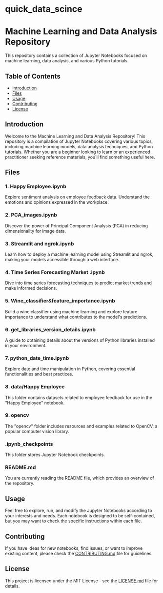 # quick_data_scince

# Machine Learning and Data Analysis Repository

This repository contains a collection of Jupyter Notebooks focused on machine learning, data analysis, and various Python tutorials.

## Table of Contents

- [Introduction](#introduction)
- [Files](#files)
- [Usage](#usage)
- [Contributing](#contributing)
- [License](#license)

## Introduction

Welcome to the Machine Learning and Data Analysis Repository! This repository is a compilation of Jupyter Notebooks covering various topics, including machine learning models, data analysis techniques, and Python tutorials. Whether you are a beginner looking to learn or an experienced practitioner seeking reference materials, you'll find something useful here.

## Files

### 1. Happy Employee.ipynb

Explore sentiment analysis on employee feedback data. Understand the emotions and opinions expressed in the workplace.

### 2. PCA_images.ipynb

Discover the power of Principal Component Analysis (PCA) in reducing dimensionality for image data.

### 3. Streamlit and ngrok.ipynb

Learn how to deploy a machine learning model using Streamlit and ngrok, making your models accessible through a web interface.

### 4. Time Series Forecasting Market .ipynb

Dive into time series forecasting techniques to predict market trends and make informed decisions.

### 5. Wine_classifier&feature_importance.ipynb

Build a wine classifier using machine learning and explore feature importance to understand what contributes to the model's predictions.

### 6. get_libraries_version_details.ipynb

A guide to obtaining details about the versions of Python libraries installed in your environment.

### 7. python_date_time.ipynb

Explore date and time manipulation in Python, covering essential functionalities and best practices.

### 8. data/Happy Employee

This folder contains datasets related to employee feedback for use in the "Happy Employee" notebook.

### 9. opencv

The "opencv" folder includes resources and examples related to OpenCV, a popular computer vision library.

### .ipynb_checkpoints

This folder stores Jupyter Notebook checkpoints.

### README.md

You are currently reading the README file, which provides an overview of the repository.

## Usage

Feel free to explore, run, and modify the Jupyter Notebooks according to your interests and needs. Each notebook is designed to be self-contained, but you may want to check the specific instructions within each file.

## Contributing

If you have ideas for new notebooks, find issues, or want to improve existing content, please check the [CONTRIBUTING.md](CONTRIBUTING.md) file for guidelines.

## License

This project is licensed under the MIT License - see the [LICENSE.md](LICENSE.md) file for details.
